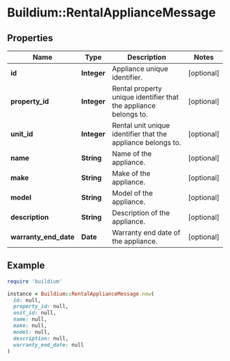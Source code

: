 # Buildium::RentalApplianceMessage

## Properties

| Name | Type | Description | Notes |
| ---- | ---- | ----------- | ----- |
| **id** | **Integer** | Appliance unique identifier. | [optional] |
| **property_id** | **Integer** | Rental property unique identifier that the appliance belongs to. | [optional] |
| **unit_id** | **Integer** | Rental unit unique identifier that the appliance belongs to. | [optional] |
| **name** | **String** | Name of the appliance. | [optional] |
| **make** | **String** | Make of the appliance. | [optional] |
| **model** | **String** | Model of the appliance. | [optional] |
| **description** | **String** | Description of the appliance. | [optional] |
| **warranty_end_date** | **Date** | Warranty end date of the appliance. | [optional] |

## Example

```ruby
require 'buildium'

instance = Buildium::RentalApplianceMessage.new(
  id: null,
  property_id: null,
  unit_id: null,
  name: null,
  make: null,
  model: null,
  description: null,
  warranty_end_date: null
)
```

